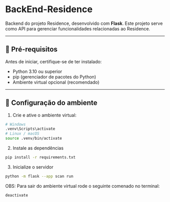 # BackEnd-Residence

Backend do projeto Residence, desenvolvido com **Flask**. Este projeto serve como API para gerenciar funcionalidades relacionadas ao Residence.

---

## 🔹 Pré-requisitos

Antes de iniciar, certifique-se de ter instalado:

- Python 3.10 ou superior
- pip (gerenciador de pacotes do Python)
- Ambiente virtual opcional (recomendado)

---

## 🔹 Configuração do ambiente

1. Crie e ative o ambiente virtual:

```bash
# Windows
.venv\Scripts\activate
# Linux / macOS
source .venv/bin/activate
```

2. Instale as dependências

```bash
pip install -r requirements.txt
```

3. Inicialize o servidor

```bash
python -m flask --app scan run
```

OBS: Para sair do ambiente virtual rode o seguinte comenado no terminal:

```bash
deactivate
```
